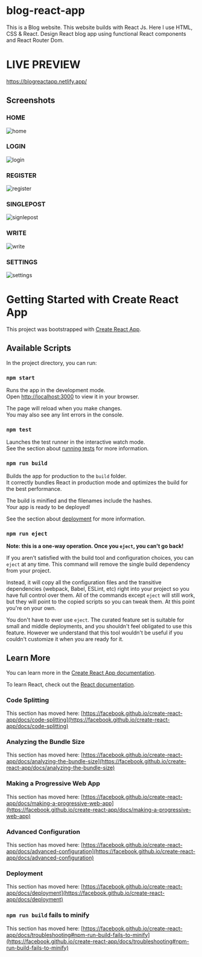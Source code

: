 # blog-react-app
This is a Blog website. This website builds with React Js. Here I use HTML, CSS & React. 
Design React blog app using functional React components and React Router Dom.


# LIVE PREVIEW
https://blogreactapp.netlify.app/

## Screenshots
### HOME
![home](https://user-images.githubusercontent.com/67013658/148413816-89fea42a-11da-4757-87f1-1a06dbb52e11.png)
### LOGIN
![login](https://user-images.githubusercontent.com/67013658/148414032-6476a837-8623-4f07-8c57-bb5935a830c0.png)

### REGISTER
![register](https://user-images.githubusercontent.com/67013658/148414053-64c41e17-3698-48cc-b2cd-deafd9e86419.png)

### SINGLEPOST
![signlepost](https://user-images.githubusercontent.com/67013658/148414076-4ab6b3d1-00a6-45d1-8a94-cd49a27c2053.png)

### WRITE
![write](https://user-images.githubusercontent.com/67013658/148414656-bc24e462-5ba0-4c4a-af93-3386ee03ed9b.png)

### SETTINGS
![settings](https://user-images.githubusercontent.com/67013658/148414693-bd28880f-8c44-4ccf-a62c-85fef7cbcfaf.png)

# Getting Started with Create React App

This project was bootstrapped with [Create React App](https://github.com/facebook/create-react-app).

## Available Scripts

In the project directory, you can run:

### `npm start`

Runs the app in the development mode.\
Open [http://localhost:3000](http://localhost:3000) to view it in your browser.

The page will reload when you make changes.\
You may also see any lint errors in the console.

### `npm test`

Launches the test runner in the interactive watch mode.\
See the section about [running tests](https://facebook.github.io/create-react-app/docs/running-tests) for more information.

### `npm run build`

Builds the app for production to the `build` folder.\
It correctly bundles React in production mode and optimizes the build for the best performance.

The build is minified and the filenames include the hashes.\
Your app is ready to be deployed!

See the section about [deployment](https://facebook.github.io/create-react-app/docs/deployment) for more information.

### `npm run eject`

**Note: this is a one-way operation. Once you `eject`, you can't go back!**

If you aren't satisfied with the build tool and configuration choices, you can `eject` at any time. This command will remove the single build dependency from your project.

Instead, it will copy all the configuration files and the transitive dependencies (webpack, Babel, ESLint, etc) right into your project so you have full control over them. All of the commands except `eject` will still work, but they will point to the copied scripts so you can tweak them. At this point you're on your own.

You don't have to ever use `eject`. The curated feature set is suitable for small and middle deployments, and you shouldn't feel obligated to use this feature. However we understand that this tool wouldn't be useful if you couldn't customize it when you are ready for it.

## Learn More

You can learn more in the [Create React App documentation](https://facebook.github.io/create-react-app/docs/getting-started).

To learn React, check out the [React documentation](https://reactjs.org/).

### Code Splitting

This section has moved here: [https://facebook.github.io/create-react-app/docs/code-splitting](https://facebook.github.io/create-react-app/docs/code-splitting)

### Analyzing the Bundle Size

This section has moved here: [https://facebook.github.io/create-react-app/docs/analyzing-the-bundle-size](https://facebook.github.io/create-react-app/docs/analyzing-the-bundle-size)

### Making a Progressive Web App

This section has moved here: [https://facebook.github.io/create-react-app/docs/making-a-progressive-web-app](https://facebook.github.io/create-react-app/docs/making-a-progressive-web-app)

### Advanced Configuration

This section has moved here: [https://facebook.github.io/create-react-app/docs/advanced-configuration](https://facebook.github.io/create-react-app/docs/advanced-configuration)

### Deployment

This section has moved here: [https://facebook.github.io/create-react-app/docs/deployment](https://facebook.github.io/create-react-app/docs/deployment)

### `npm run build` fails to minify

This section has moved here: [https://facebook.github.io/create-react-app/docs/troubleshooting#npm-run-build-fails-to-minify](https://facebook.github.io/create-react-app/docs/troubleshooting#npm-run-build-fails-to-minify)

